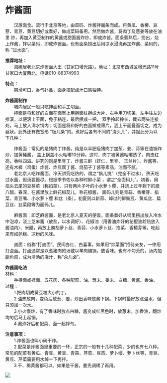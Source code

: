 # 炸酱面  
  
&emsp;&emsp;汉族面食。流行于北京等地，由菜码、炸酱拌面条而成。将黄瓜、香椿、豆芽、青豆、黄豆切好或煮好，做成菜码备用。然后做炸酱，将肉丁及葱姜等放在油里 炒，再加入黄豆制作的黄酱或甜面酱炸炒，即成炸酱。面条煮熟后，捞出，烧上炸酱，拌以菜码，即成炸酱面。也有面条捞出后用凉水浸洗再加炸酱、菜码的，称 “过水面”。  
  
**推荐地址：**  
&emsp;&emsp;海碗居老北京炸酱面大王（甘家口增光路）。地址：北京市西城区增光路11号甘家口大厦西北，电话010-88374993  
  
**特点：**  
&emsp;&emsp;爽滑可口，香气扑鼻，面身搭配卤汁口感独特。  
  
**炸酱面制作**  
&emsp;&emsp;城内居民一般只吃抻面和手工切面。  
&emsp;&emsp;抻面是将和好的白面在面案上用擀面杖擀成大片，右手用刀切条，左手往左边推滚，以便滚上干面，免于粘连，最后攒成一把， 双手拎起抻长，截去两头连接处，马上放入沸水锅内；切面是将和好的白面擀成薄片，洒上干面叠而切之，成为丝状。此外还有做宽形 “板儿条”的。煮好后各有不同的“浇头儿”，并据此分为以下几种：  
  
&emsp;&emsp;炸酱面：常见的是猪肉丁炸酱。纯是以半肥瘦猪肉丁加葱、姜、蒜等在油锅炸炒，加黄稀酱， 盖上锅盖小火咕嘟10分钟。这时，肉丁被黄酱咕嘟透了，肉皮红亮，香味四溢。讲究的则是里脊丁、炸酱三鲜（虾仁、里脊、 玉兰片）、炸酱等，还有木樨（鸡蛋）炸酱、炸豆腐丁酱、烧茄子丁酱等素品，油而不腻。  
&emsp;&emsp;老北京人吃炸酱面，冷天讲究吃热的，谓之“锅儿挑”（完全不过水），热天吃过水面，但汤要篦尽。根据季节佐以各种时鲜小菜 ，谓之“全面码儿”。初春，用掐头去尾的豆芽菜（称掐菜）、只有两片子叶的小水萝卜缨，并浇上过年剩下的腊八醋。春深，在酱里放上鲜花椒蕊儿，称花椒酱， 面码儿则是青蒜、香椿芽、掐菜、青豆嘴、小水萝卜缨 和丝（条）。初夏则以新蒜、焯过的鲜豌豆、黄瓜丝、扁豆丝、韭菜段等为面码儿。  
  
&emsp;&emsp;麻酱面：即芝麻酱面，是老北京人夏天的便饭。面条煮好从锅里捞出放入冷水中泡凉，浇上芝麻酱（放盐，以水调好）、花椒油（用香油炸好的花椒油趁热放入酱油内）、米醋，再放上腌胡萝卜丝、青蒜、小水萝卜丝、掐菜、香椿芽等。吃起来有如扒糕、凉粉的风味。  
  
&emsp;&emsp;卤面：俗称“打卤面”。民间办红、白喜事，如果用“炒菜面”招待亲友，一律用打卤面。打卤通常是以煮猪肉的汤或以羊肉煸锅，放香味。也有不勾芡的，汤内加 鹿角菜，成为清汤的浇汁，称“氽儿卤”。  
  
**炸酱面吃法**  
材料：  
&emsp;&emsp;手擀面或挂面、五花肉、各种配菜、油、葱末、姜末、白糖、黄酱、香油。  
过程：  
&emsp;&emsp;1.把肉切成黄豆粒大小的丁。  
&emsp;&emsp;2.油热放肉，变色后放葱、姜，炒出香味放酱下锅。下锅时最好放点温水，但只须加一次水。  
&emsp;&emsp;3.小火慢炒，有了香味时放点白糖，酱变成红黑色时，放葱末，加香油，翻炒均匀后马上起锅。  
&emsp;&emsp;4.酱炸好后和配菜、面一起拌匀。  
  
**注意事项：**  
&emsp;&emsp;1.炸酱面也叫小碗干炸。  
&emsp;&emsp;2.配菜是炸酱面里重要的一环，正宗的一般有十几种配菜，少的也有七八种。常见的配菜有黄瓜、青豆、黄豆、青蒜、芹菜、豆苗、萝卜缨、萝卜丝等，青豆、黄豆、芹菜需要用水焯一下再拌。  
&emsp;&emsp;3.干、稀黄酱都可以。如果是干酱，要先调稀了再用。  
  
![](https://raw.staticdn.net/szqq0512/Pic/main/img/202201211933873.png)  